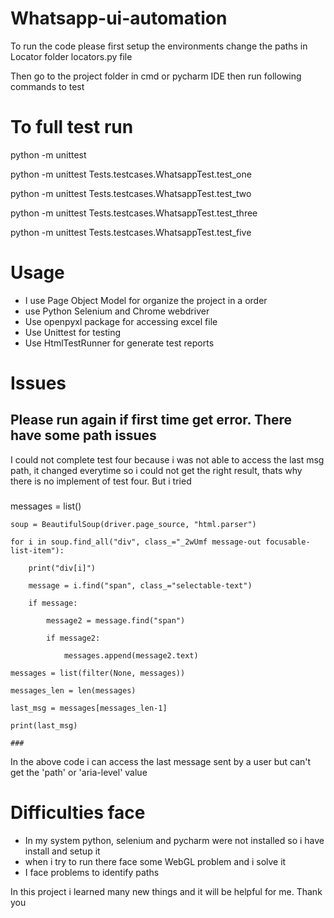 # Whatsapp-ui-automation

To run the code please first setup the environments
 change the paths in Locator folder locators.py file
 
Then go to the project folder in cmd or pycharm IDE then run following commands to test

# To full test run 
python -m unittest

python -m unittest Tests.testcases.WhatsappTest.test_one

python -m unittest Tests.testcases.WhatsappTest.test_two

python -m unittest Tests.testcases.WhatsappTest.test_three

python -m unittest Tests.testcases.WhatsappTest.test_five

# Usage
 * I use Page Object Model for organize the project in a order
 * use Python Selenium and Chrome webdriver
 * Use openpyxl package for accessing excel file
 * Use Unittest for testing
 * Use HtmlTestRunner for generate test reports

# Issues 
 ## Please run again if first time get error. There have some path issues
 I could not complete test four because i was not able to access the last msg path,
 it changed everytime so i could not get the right result, thats why there is no implement of test four. But i tried
   
   ###
   
   messages = list()
   
    soup = BeautifulSoup(driver.page_source, "html.parser")
    
    for i in soup.find_all("div", class_="_2wUmf message-out focusable-list-item"):
    
        print("div[i]")
        
        message = i.find("span", class_="selectable-text")
        
        if message:
        
            message2 = message.find("span")
            
            if message2:
            
                messages.append(message2.text)
                
    messages = list(filter(None, messages))
    
    messages_len = len(messages)
    
    last_msg = messages[messages_len-1]
    
    print(last_msg)
    
    ###
    
 In the above code i can access the last message sent by a user but can't get the 'path' or 'aria-level' value
 
# Difficulties face
  * In my system python, selenium and pycharm were not installed so i have install and setup it
  * when i try to run there face some WebGL problem and i solve it
  * I face problems to identify paths
  
In this project i learned many new things and it will be helpful for me. Thank you
